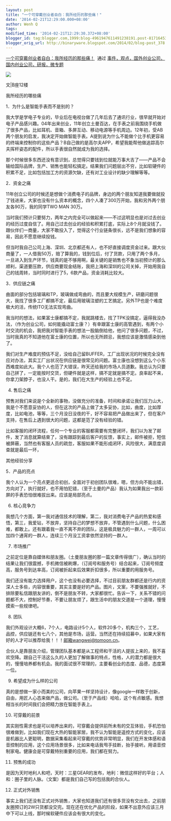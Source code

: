 ```yaml
---
layout: post
title: "一个可穿戴创业者自白：我所经历的那些痛！"
date: '2014-02-21T12:29:00.000+08:00'
author: Wenh Q
tags:
modified_time: '2014-02-21T12:29:30.372+08:00'
blogger_id: tag:blogger.com,1999:blog-4961947611491238191.post-8171645349862529580
blogger_orig_url: http://binaryware.blogspot.com/2014/02/blog-post_378.html
---
```

[一个可穿戴创业者自白：我所经历的那些痛！](http://www.kuailiyu.com/article/8387.html)  通过
[事件，观点，国外创业公司，国内创业公司，研报，微专题](http://www.kuailiyu.com/)


![](https://images-blogger-opensocial.googleusercontent.com/gadgets/proxy?url=http%3A%2F%2Fwww.kuailiyu.com%2Fuploadfile%2F2014%2F0221%2F20140221112603346.jpeg&container=blogger&gadget=a&rewriteMime=image%2F*)

文|B座12楼

我所经历的哪些痛

1．为什么是智能手表而不是别的？

我大学是学电子专业的，毕业后在电视台做了几年后去了通讯行业，很早就开始对电子产品感兴趣。04年出来创业，11年创立土曼百达，在手表之前我围绕手机做了很多产品，比如耳机、音箱、多屏互动、移动电源等手机周边。12年初，受AB两个朋友的启发，我决定开始做智能手表。A提到说为什么不能做个比手机更容易的终端来控制你的这些产品？B自己做的是高尔夫APP，希望我能帮他做追踪高尔夫挥杆姿态的配件，所以手表很自然就成为我的选择。

那个时候很多东西还没有意识到，总觉得只要钱到位就能万事大吉了——产品不会输给国际品牌，生产、销售也能轻松搞定。结果我们问题层出不穷，比如软硬件的积累不足，比如包括加工方的资源欠缺，还有对工业设计的缺少理解等等。

2．资金之痛

11年创立公司的时候还是想做个消费电子的品牌，身边的两个朋友知道我要做就投了钱进来，大家也没有什么资本的概念，四个人凑了300万开始，我和另外两个朋友各90万，我的同学TWO
MAN 30万。

当时我们预计只要努力，两年之内完全可以做起来——不过这明显也是对过去创业的经历过度自信了。用自己过去创业的经验和积累打底，实际上8个月就没钱了。跟伙伴们一商量，大家不敢投入了，觉得这个行业链条很长，远不是我们想象的容易，因此不愿意继续投钱。

但当时我自己公司上海、深圳、北京都还有人，也不好直接调度资金过来。跟大伙商量了，一人借我50万，赔了算我的，钱到位后，付了货款，只用了两个多月，一旦进入到生产环节，钱真的是不够用啊，最关键的是销售也不象当初预计的那么顺利，渠道要压款，供应商要现金结账，我把上海和深圳的公司关掉，开始用我自己的钱周转，当时同时进行了5，6款产品，资金消耗比较大。

3．供应链之痛

曲面的部分包括玻璃和TP，玻璃做成弯曲的，而且要大规模生产，研磨问题很大，我找了很多工厂都搞不定，最后用玻璃注塑的工艺搞定。另外TP也是个难度极大的活，传统ITO无法实现弯曲。

我当时的想法，如果富士康都搞不定，我就跳楼去，找了TPK没搞定，逼得我没办法，（作为创业公司，如何能撬动富士康？）有幸跟富士康的高管遇到，有两个小时交流的机会，我把我对智能手表的想法一股脑倒给他，他问了很多问题，不过，当时我真的不知道他在富士康的位置，所以也无所顾忌，我想应该是激情感染到他了。

我们对生产难度的预估不足，没给自己留BUFFER，工厂出现状况的时候完全没有应对办法，其实工厂出状况在供应链是很常见的问题。富士康也没想到这么个小东西难度如此大。我个人也范了大错误，昨天还给我的市场人员道歉。我总认为只要自己拼了，一定能按时交货，但硬件就是这样，搞不定就是搞不定。良率起不来，你拿刀架脖子，也没人干。是的，我们在大生产的经验上也不足。

4. 售后之痛

预售对我们来说是个全新的事物，没做充分的准备，时间和承诺让我们压力山大，我是个不愿意妥协的人，但在这次的产品上做了太多妥协，比如，曲度，比如厚度，比如电池，等等，三个月没日没夜的干，好不容易把产品做出来了，但在客户支持，在售后上遇到很大的问题，这都是范了没有经验的错。

比如客服的闭环流程，任何一个专业的客服都需要有完整闭环，我们以为发了邮件，发了消息就算结束了，没有跟踪到最后客户的反馈，事实上，邮件被拒，短信被屏蔽，当然也有客服人员的疏忽，客服如果不能形成闭环，风险很大，满意度调查就是最后一环，

其他经验分享

5．产品的亮点

我个人认为一个亮点更适合初创，全面对于初创团队很难，嗯，但方向不能出错，方向对了，执行就好，也不用怕犯错，（至于土曼的产品）我认为如果我出一款彩屏的手表恐怕很难拔出来。应该是局部亮点。

6. 核心竞争力

我想几个方面，第一我对通信技术的理解，第二，我对消费电子产品的热爱和感悟，第三，我爱钻，不放弃，坚持自己的梦想不放弃，不管遇到什么问题，什么困难，都敢上。还有跟着我一直不离不弃的团队，这是极具魅力的一群人，一周可以加四个通宵的一群人，连续三个月没工资拿依然坚持的一群人。

7. 市场推广

之前定位是靠自媒体和朋友圈。（土曼朋友圈的那一篇文章传得很广），确认当时的结果让我们很震撼，手机微信被刷爆，（订阅号和服务号）结合起来，订阅号频度高，服务号到达率高，订阅被折起来后效果折扣很多，所以重要的用服务号。

我们还没有能力选择用户，这个也没有必要选择，不过目前朋友群都还是行内的资深人士多些，内容很重要，其实主要是好的产品。图片，文案，不要强推就好，不排除要私信跟朋友讲的，倒不是朋友不转，大家都很忙。告诉一下，关系不错的问题都不大，控制好节奏，不要让朋友烦了，跟生活中的朋友交道是一个道理，慢慢摸索一些规律吧。

8. 团队

我们外观设计大概6，7个人，电路设计5个人，软件20多个，机构三个，工艺，品控，供应链还有七八个，其他是市场，运营。当然还在持续招募中，如果大家有好的人才可以推荐给我！！！邮箱wangwei@tomoon.cn。

合伙人是靠朋友介绍，管理团队基本都是从工程师和干活的人提拔上来的，我不喜欢空降。跟自己干活这么久的人更加了解做事的特点，性格，人的潜力都是很大的，慢慢培养都有机会。我的面试很不常理的，主要看创业的态度、品德，态度第一位。

9. 希望成为什么样的公司

真的是想做一家小而美的公司，向苹果一样坚持设计，像google一样敢于创新，自由，用匠人心态来做产品，做公司。（至于产品线）哈哈，这个有点敏感。我想相当长的时间我们会把精力放在智能手表上。

10. 可穿戴的前景

其实刚性需求也是可以培养出来的，可穿戴会提供前所未有的交互体验，手机恐怕很难做到，比如我们现在大热的智能家居，我不认为智能是遥控方式的变化，应该是机器比人更聪明，数据采集看起来可穿戴的优势非常明显，我们在开发体感和语音控制的应用，这个应用场景很多，比如来电话我甩手挂断，抬手接听。用语音控制家电。健康会是可穿戴特别重要的应用，我们都在努力。

11. 预售的成功

是因为天时地利人和吧，天时：三星GEAR的发布，地利：微信这样好的平台；人和：圈子里的人脉。（文案）都是我们自己写的包括我的合伙人。

12. 正式对外销售

事实上我们还没有正式对外销售，大家也知道我们还有很多货没有交出去，之前朋友圈预订的2W只货都没交完。现在还在优化产品的阶段，如果不出意外应该三月中下可以上线，那时候软硬件应该会有很大的变化。
